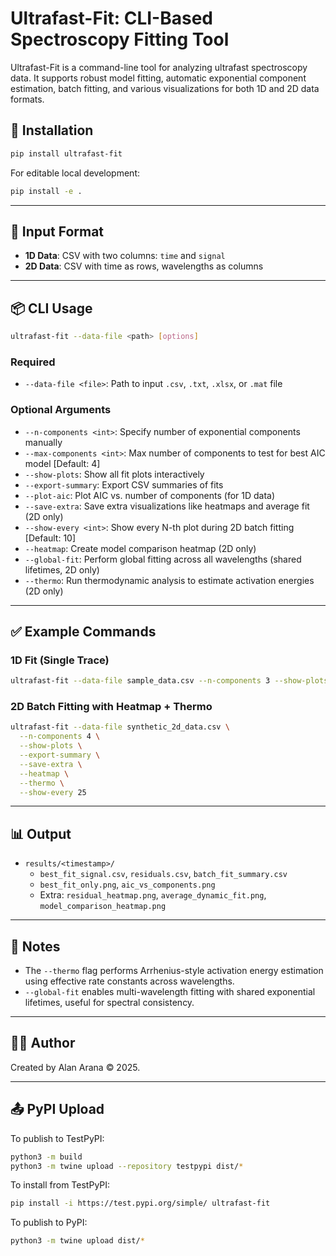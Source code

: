 # Ultrafast-Fit: CLI-Based Spectroscopy Fitting Tool

Ultrafast-Fit is a command-line tool for analyzing ultrafast spectroscopy data. It supports robust model fitting, automatic exponential component estimation, batch fitting, and various visualizations for both 1D and 2D data formats.

## 🚀 Installation
```bash
pip install ultrafast-fit
```

For editable local development:
```bash
pip install -e .
```

---

## 📁 Input Format
- **1D Data**: CSV with two columns: `time` and `signal`
- **2D Data**: CSV with time as rows, wavelengths as columns

---

## 📦 CLI Usage
```bash
ultrafast-fit --data-file <path> [options]
```

### Required
- `--data-file <file>`: Path to input `.csv`, `.txt`, `.xlsx`, or `.mat` file

### Optional Arguments
- `--n-components <int>`: Specify number of exponential components manually
- `--max-components <int>`: Max number of components to test for best AIC model [Default: 4]
- `--show-plots`: Show all fit plots interactively
- `--export-summary`: Export CSV summaries of fits
- `--plot-aic`: Plot AIC vs. number of components (for 1D data)
- `--save-extra`: Save extra visualizations like heatmaps and average fit (2D only)
- `--show-every <int>`: Show every N-th plot during 2D batch fitting [Default: 10]
- `--heatmap`: Create model comparison heatmap (2D only)
- `--global-fit`: Perform global fitting across all wavelengths (shared lifetimes, 2D only)
- `--thermo`: Run thermodynamic analysis to estimate activation energies (2D only)

---

## ✅ Example Commands

### 1D Fit (Single Trace)
```bash
ultrafast-fit --data-file sample_data.csv --n-components 3 --show-plots --export-summary
```

### 2D Batch Fitting with Heatmap + Thermo
```bash
ultrafast-fit --data-file synthetic_2d_data.csv \
  --n-components 4 \
  --show-plots \
  --export-summary \
  --save-extra \
  --heatmap \
  --thermo \
  --show-every 25
```

---

## 📊 Output
- `results/<timestamp>/`
  - `best_fit_signal.csv`, `residuals.csv`, `batch_fit_summary.csv`
  - `best_fit_only.png`, `aic_vs_components.png`
  - Extra: `residual_heatmap.png`, `average_dynamic_fit.png`, `model_comparison_heatmap.png`

---

## 📌 Notes
- The `--thermo` flag performs Arrhenius-style activation energy estimation using effective rate constants across wavelengths.
- `--global-fit` enables multi-wavelength fitting with shared exponential lifetimes, useful for spectral consistency.

---

## 👨‍🔬 Author
Created by Alan Arana © 2025.

---

## 📤 PyPI Upload
To publish to TestPyPI:
```bash
python3 -m build
python3 -m twine upload --repository testpypi dist/*
```

To install from TestPyPI:
```bash
pip install -i https://test.pypi.org/simple/ ultrafast-fit
```

To publish to PyPI:
```bash
python3 -m twine upload dist/*
```
